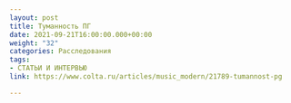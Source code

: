 ```yaml
---
layout: post
title: Туманность ПГ
date: 2021-09-21T16:00:00.000+00:00
weight: "32"
categories: Расследования
tags:
- СТАТЬИ И ИНТЕРВЬЮ
link: https://www.colta.ru/articles/music_modern/21789-tumannost-pg

---
```

